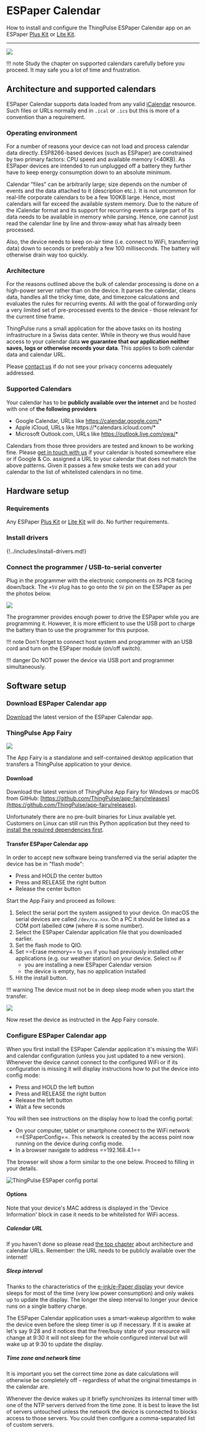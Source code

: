 # ESPaper Calendar

How to install and configure the ThingPulse ESPaper Calendar app on an ESPaper [Plus Kit](https://thingpulse.com/product/2-9-espaper-plus-kit/) or [Lite Kit](https://thingpulse.com/product/2-9-espaper-lite-kit/).

---

![](../img/guides/espaper-calendar/ThingPulse-ESPaper-Calendar-available-next.png)

!!! note
    Study the chapter on supported calendars carefully before you proceed. It may safe you a lot of time and frustration.

## Architecture and supported calendars

ESPaper Calendar supports data loaded from any valid [iCalendar](https://en.wikipedia.org/wiki/ICalendar) resource. Such files or URLs normally end in `.ical` or `.ics` but this is more of a convention than a requirement. 

### Operating environment

For a number of reasons your device can not load and process calendar data directly. ESP8266-based devices (such as ESPaper) are constrained by two primary factors: CPU speed and available memory (<40KB). As ESPaper devices are intended to run unplugged off a battery they further have to keep energy consumption down to an absolute minimum.

Calendar "files" can be arbitrarily large; size depends on the number of events and the data attached to it (description etc.). It is not uncommon for real-life corporate calendars to be a few 100KB large. Hence, most calendars will far exceed the available system memory. Due to the nature of the iCalendar format and its support for recurring events a large part of its data needs to be available in memory while parsing. Hence, one cannot just read the calendar line by line and throw-away what has already been processed.

Also, the device needs to keep on-air time (i.e. connect to WiFi, transferring data) down to seconds or preferably a few 100 milliseconds. The battery will otherwise drain way too quickly.

### Architecture

For the reasons outlined above the bulk of calendar processing is done on a high-power server rather than on the device. It parses the calendar, cleans data, handles all the tricky time, date, and timezone calculations and evaluates the rules for recurring events. All with the goal of forwarding only a very limited set of pre-processed events to the device - those relevant for the current time frame.

ThingPulse runs a small application for the above tasks on its hosting infrastructure in a Swiss data center. While in theory we thus would have access to your calendar data **we guarantee that our application neither saves, logs or otherwise records your data**. This applies to both calendar data and calendar URL.

Please [contact us](https://thingpulse.com/about/contact/) if do not see your privacy concerns adequately addressed.

### Supported Calendars

Your calendar has to be **publicly available over the internet** and be hosted with one of **the following providers**

- Google Calendar, URLs like https://calendar.google.com/*
- Apple iCloud, URLs like https://\*calendars.icloud.com/*
- Microsoft Outlook.com, URLs like https://outlook.live.com/owa/*

Calendars from those three providers are tested and known to be working fine. Please [get in touch with us](https://thingpulse.com/about/contact/) if your calendar is hosted somewhere else or if Google & Co. assigned a URL to your calendar that does not match the above patterns. Given it passes a few smoke tests we can add your calendar to the list of whitelisted calendars in no time.

## Hardware setup

### Requirements

Any ESPaper [Plus Kit](https://thingpulse.com/product/2-9-espaper-plus-kit/) or [Lite Kit](https://thingpulse.com/product/2-9-espaper-lite-kit/) will do. No further requirements.

### Install drivers
{!../includes/install-drivers.md!}

### Connect the programmer / USB-to-serial converter

Plug in the programmer with the electronic components on its PCB facing down/back. The `+5V` plug has to go onto the `5V` pin on
the ESPaper as per the photos below.

![](../img/guides/espaper-plus-kit/USB-to-serial-programmer.jpg)

The programmer provides enough power to drive the ESPaper while you are programming it. However, it is more efficient
 to use the USB port to charge the battery than to use the programmer for this purpose.
 
!!! note
    Don't forget to connect host system and programmer with an USB cord and turn on the ESPaper module (on/off switch).

!!! danger
    Do NOT power the device via USB port and programmer simultaneously.

## Software setup

### Download ESPaper Calendar app

[Download](https://calendar.espaper.com/releases/thingpulse-espaper-calendar-v1-rc4.bin) the latest version of the ESPaper Calendar app.

### ThingPulse App Fairy

![](../img/ThingPulse-App-Fairy-splash.png)

The App Fairy is a standalone and self-contained desktop application that transfers a ThingPulse application to your device.

#### Download

Download the latest version of ThingPulse App Fairy for Windows or macOS from GitHub: [https://github.com/ThingPulse/app-fairy/releases](https://github.com/ThingPulse/app-fairy/releases).

Unfortunately there are no pre-built binaries for Linux available yet. Customers on Linux can still run this Python application but they need to [install the required dependencies first](https://github.com/ThingPulse/app-fairy#build-it-yourself).

#### Transfer ESPaper Calendar app

In order to accept new software being transferred via the serial adapter the device has be in "flash mode":

- Press and HOLD the center button
- Press and RELEASE the right button
- Release the center button

Start the App Fairy and proceed as follows:

1. Select the serial port the system assigned to your device. On macOS the serial devices are called `/dev/cu.xxx`. On a PC it should be listed as a COM port labelled `COM#` (where # is some number).
1. Select the ESPaper Calendar application file that you downloaded earlier.
1. Set the flash mode to QIO.
1. Set ==Erase memory== to `yes` if you had previously installed other applications (e.g. our weather station) on your device. Select `no` if
	*  you are installing a new ESPaper Calendar version
	*  the device is empty, has no application installed
1. Hit the install button.

!!! warning
    The device must not be in deep sleep mode when you start the transfer.

![](../img/guides/espaper-calendar/ThingPulse-ESPaper-Calendar-App-Fairy-settings.png)

Now reset the device as instructed in the App Fairy console.

  
### Configure ESPaper Calendar app

When you first install the ESPaper Calendar application it's missing the WiFi and calendar configuration (unless you just updated to a new version). Whenever the device cannot connect to the configured WiFi or if its configuration is missing it will display instructions how to put the device into config mode:

- Press and HOLD the left button
- Press and RELEASE the right button
- Release the left button
- Wait a few seconds

You will then see instructions on the display how to load the config portal:

- On your computer, tablet or smartphone connect to the WiFi network ==ESPaperConfig==. This network is created by the access point now running on the device during config mode.
- In a browser navigate to address ==192.168.4.1==

The browser will show a form similar to the one below. Proceed to filling in your details.

<div id="espcal-config">
    <img src="../../img/guides/espaper-calendar/ESPaper-Calendar-config.jpg"/ alt="ThingPulse ESPaper config portal" >
    <h4>Options</h4>
    <p>
    Note that your device's MAC address is displayed in the 'Device Information' block in case it needs to be whitelisted for WiFi access.
    </p>
    <h5>Calendar URL</h5>
    <p>If you haven't done so please read <a href="#architecture-and-supported-calendars">the top chapter</a> about architecture and calendar URLs. Remember: the URL needs to be publicly available over the internet!</p>
    <h5>Sleep interval</h5>
    <p>Thanks to the characteristics of the <a href="https://en.wikipedia.org/wiki/Electronic_paper" target="_blank">e-ink/e-Paper display</a> your device sleeps for most of the time (very low power consumption) and only wakes up to update the display. The longer the sleep interval to longer your device runs on a single battery charge.</p>
    <p>The ESPaper Calendar application uses a smart-wakeup algorithm to wake the device even before the sleep timer is up if necessary. If it is awake at let's say 9:28 and it notices that the free/busy state of your resource will change at 9:30 it will not sleep for the whole configured interval but will wake up at 9:30 to update the display.</p>
    <h5>Time zone and network time</h5>
    <p>It is important you set the correct time zone as date calculations will otherwise be completely off - regardless of what the original timestamps in the calendar are.</p>
    <p>Whenever the device wakes up it briefly synchronizes its internal timer with one of the NTP servers derived from the time zone. It is best to leave the list of servers untouched unless the network the device is connected to blocks access to those servers. You could then configure a comma-separated list of custom servers.</p>
</div>​